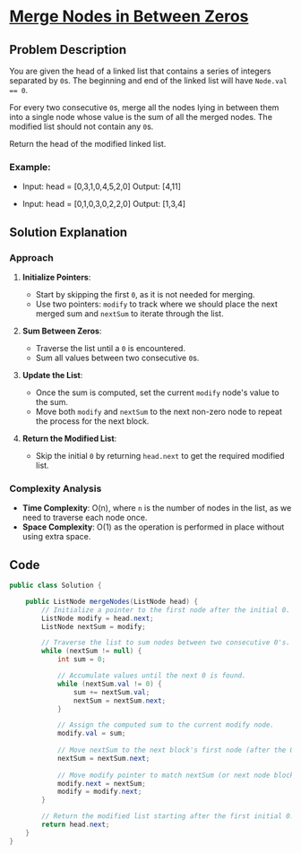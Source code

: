 # [Merge Nodes in Between Zeros](https://leetcode.com/problems/merge-nodes-in-between-zeros/?envType=daily-question&envId=2024-07-04)

## Problem Description
You are given the head of a linked list that contains a series of integers separated by `0`s. The beginning and end of the linked list will have `Node.val == 0`.

For every two consecutive `0`s, merge all the nodes lying in between them into a single node whose value is the sum of all the merged nodes. The modified list should not contain any `0`s.

Return the head of the modified linked list.

### Example:
- Input: head = [0,3,1,0,4,5,2,0]
  Output: [4,11]
  
- Input: head = [0,1,0,3,0,2,2,0]
  Output: [1,3,4]

## Solution Explanation

### Approach
1. **Initialize Pointers**:
   - Start by skipping the first `0`, as it is not needed for merging.
   - Use two pointers: `modify` to track where we should place the next merged sum and `nextSum` to iterate through the list.

2. **Sum Between Zeros**:
   - Traverse the list until a `0` is encountered.
   - Sum all values between two consecutive `0`s.
   
3. **Update the List**:
   - Once the sum is computed, set the current `modify` node's value to the sum.
   - Move both `modify` and `nextSum` to the next non-zero node to repeat the process for the next block.

4. **Return the Modified List**:
   - Skip the initial `0` by returning `head.next` to get the required modified list.

### Complexity Analysis
- **Time Complexity**: O(n), where `n` is the number of nodes in the list, as we need to traverse each node once.
- **Space Complexity**: O(1) as the operation is performed in place without using extra space.

## Code
```java
public class Solution {

    public ListNode mergeNodes(ListNode head) {
        // Initialize a pointer to the first node after the initial 0.
        ListNode modify = head.next;
        ListNode nextSum = modify;

        // Traverse the list to sum nodes between two consecutive 0's.
        while (nextSum != null) {
            int sum = 0;

            // Accumulate values until the next 0 is found.
            while (nextSum.val != 0) {
                sum += nextSum.val;
                nextSum = nextSum.next;
            }

            // Assign the computed sum to the current modify node.
            modify.val = sum;
            
            // Move nextSum to the next block's first node (after the 0).
            nextSum = nextSum.next;
            
            // Move modify pointer to match nextSum (or next node block).
            modify.next = nextSum;
            modify = modify.next;
        }

        // Return the modified list starting after the first initial 0.
        return head.next;
    }
}
